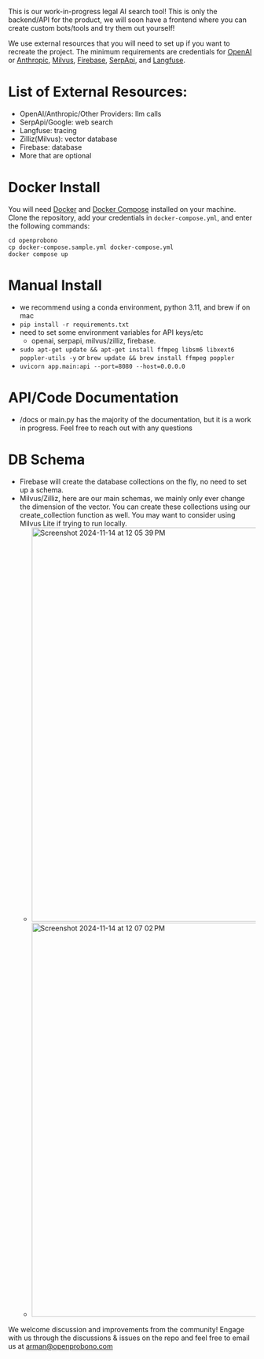 This is our work-in-progress legal AI search tool! This is only the backend/API for the product, we will soon have a frontend where you can create custom bots/tools and try them out yourself!

We use external resources that you will need to set up if you want to recreate the project. The minimum requirements are credentials for [OpenAI](https://platform.openai.com/api-keys) or [Anthropic](https://console.anthropic.com/settings/keys), [Milvus](https://milvus.io/docs/install-overview.md), [Firebase](https://firebase.google.com/docs/admin/setup#initialize_the_sdk_in_non-google_environments), [SerpApi](https://serpapi.com/users/sign_up), and [Langfuse](https://langfuse.com/faq/all/where-are-langfuse-api-keys). 

# List of External Resources:
- OpenAI/Anthropic/Other Providers: llm calls
- SerpApi/Google: web search
- Langfuse: tracing
- Zilliz(Milvus): vector database
- Firebase: database
- More that are optional

# Docker Install
You will need [Docker](https://docs.docker.com/get-docker/) and [Docker Compose](https://docs.docker.com/compose/install/) installed on your machine. Clone the repository, add your credentials in `docker-compose.yml`, and enter the following commands:
```
cd openprobono
cp docker-compose.sample.yml docker-compose.yml
docker compose up
```

# Manual Install
- we recommend using a conda environment, python 3.11, and brew if on mac
- `pip install -r requirements.txt`
- need to set some environment variables for API keys/etc
    - openai, serpapi, milvus/zilliz, firebase.
- `sudo apt-get update && apt-get install ffmpeg libsm6 libxext6 poppler-utils -y` or `brew update && brew install ffmpeg poppler`
- `uvicorn app.main:api --port=8080 --host=0.0.0.0`

# API/Code Documentation
- /docs or main.py has the majority of the documentation, but it is a work in progress. Feel free to reach out with any questions

# DB Schema
- Firebase will create the database collections on the fly, no need to set up a schema.
- Milvus/Zilliz, here are our main schemas, we mainly only ever change the dimension of the vector. You can create these collections using our create_collection function as well. You may want to consider using Milvus Lite if trying to run locally.
  - <img width="800" alt="Screenshot 2024-11-14 at 12 05 39 PM" src="https://github.com/user-attachments/assets/1c60e89a-720f-4474-a6f2-fcb8848604cd">
  - <img width="800" alt="Screenshot 2024-11-14 at 12 07 02 PM" src="https://github.com/user-attachments/assets/db5e6f01-b97a-4f31-98fe-467300e6957f">


We welcome discussion and improvements from the community! Engage with us through the discussions & issues on the repo and feel free to email us at arman@openprobono.com
